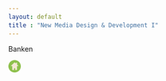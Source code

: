 ```yaml
---
layout: default
title : "New Media Design & Development I"
---
```

<div class='hoofdpagina_titel'>
    <p id='banken_titel'>Banken</p>
</div>

<div class='homebutton_banken'><a href="index.html" class='groen'>
        <img src="images/groen.png" height='25px'>
</a></div>

